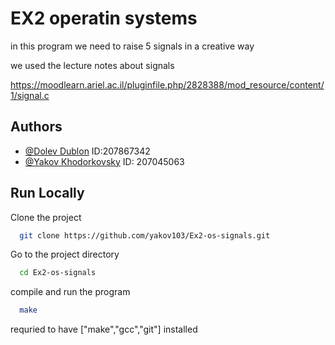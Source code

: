 
# EX2 operatin systems

in this program we need to raise 5 signals in a creative way

we used the lecture notes about signals

https://moodlearn.ariel.ac.il/pluginfile.php/2828388/mod_resource/content/1/signal.c




## Authors

- [@Dolev Dublon](https://www.github.com/dolev146) ID:207867342
- [@Yakov Khodorkovsky](https://www.github.com/yakov103) ID: 207045063


## Run Locally

Clone the project

```bash
  git clone https://github.com/yakov103/Ex2-os-signals.git
```

Go to the project directory

```bash
  cd Ex2-os-signals
```

compile and run the program

```bash
  make
```

requried to have ["make","gcc","git"] installed



